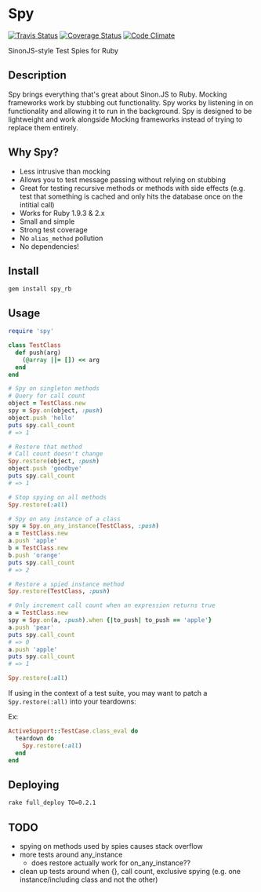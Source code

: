 # Spy

[![Travis Status](https://travis-ci.org/jbodah/spy_rb.svg?branch=master)](https://travis-ci.org/jbodah/spy_rb)
[![Coverage Status](https://coveralls.io/repos/jbodah/spy_rb/badge.svg?branch=master)](https://coveralls.io/r/jbodah/spy_rb?branch=master)
[![Code Climate](https://codeclimate.com/github/jbodah/spy_rb/badges/gpa.svg)](https://codeclimate.com/github/jbodah/spy_rb)

SinonJS-style Test Spies for Ruby

## Description

Spy brings everything that's great about Sinon.JS to Ruby. Mocking frameworks work by stubbing out functionality. Spy works by listening in on functionality and allowing it to run in the background. Spy is designed to be lightweight and work alongside Mocking frameworks instead of trying to replace them entirely.

## Why Spy?

* Less intrusive than mocking
* Allows you to test message passing without relying on stubbing
* Great for testing recursive methods or methods with side effects (e.g. test that something is cached and only hits the database once on the intitial call)
* Works for Ruby 1.9.3 & 2.x
* Small and simple
* Strong test coverage
* No `alias_method` pollution
* No dependencies!

## Install

```
gem install spy_rb
```

## Usage

```ruby
require 'spy'

class TestClass
  def push(arg)
    (@array ||= []) << arg
  end
end

# Spy on singleton methods
# Query for call count
object = TestClass.new
spy = Spy.on(object, :push)
object.push 'hello'
puts spy.call_count
# => 1

# Restore that method
# Call count doesn't change
Spy.restore(object, :push)
object.push 'goodbye'
puts spy.call_count
# => 1

# Stop spying on all methods
Spy.restore(:all)

# Spy on any instance of a class
spy = Spy.on_any_instance(TestClass, :push)
a = TestClass.new
a.push 'apple'
b = TestClass.new
b.push 'orange'
puts spy.call_count
# => 2

# Restore a spied instance method
Spy.restore(TestClass, :push)

# Only increment call count when an expression returns true
a = TestClass.new
spy = Spy.on(a, :push).when {|to_push| to_push == 'apple'}
a.push 'pear'
puts spy.call_count
# => 0
a.push 'apple'
puts spy.call_count
# => 1

Spy.restore(:all)
```

If using in the context of a test suite, you may want to patch a `Spy.restore(:all)` into your teardowns:

Ex:
```ruby
ActiveSupport::TestCase.class_eval do
  teardown do
    Spy.restore(:all)
  end
end
```

## Deploying

```sh
rake full_deploy TO=0.2.1
```

## TODO
- spying on methods used by spies causes stack overflow
- more tests around any_instance
  - does restore actually work for on_any_instance??
- clean up tests around when {}, call count, exclusive spying (e.g. one instance/including class and not the other)
